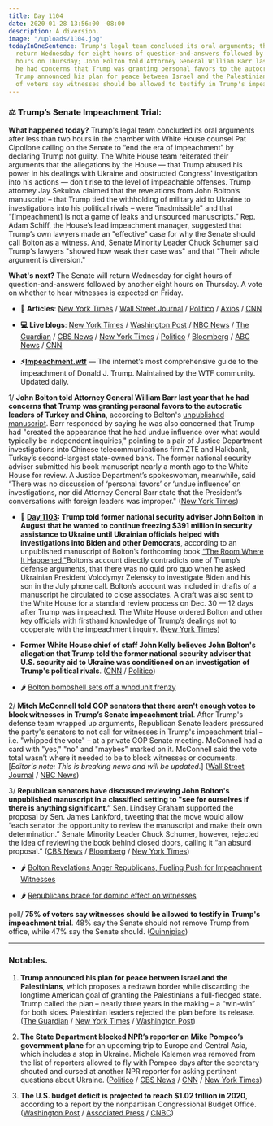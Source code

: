 ```yaml
---
title: Day 1104
date: 2020-01-28 13:56:00 -08:00
description: A diversion.
image: "/uploads/1104.jpg"
todayInOneSentence: Trump's legal team concluded its oral arguments; the Senate will
  return Wednesday for eight hours of question-and-answers followed by another eight
  hours on Thursday; John Bolton told Attorney General William Barr last year that
  he had concerns that Trump was granting personal favors to the autocratic leaders;
  Trump announced his plan for peace between Israel and the Palestinians; and 75%
  of voters say witnesses should be allowed to testify in Trump's impeachment trial.
---
```


### ⚖️ Trump’s Senate Impeachment Trial:

**What happened today?** Trump's legal team concluded its oral arguments after less than two hours in the chamber with White House counsel Pat Cipollone calling on the Senate to “end the era of impeachment” by declaring Trump not guilty. The White House team reiterated their arguments that the allegations by the House — that Trump abused his power in his dealings with Ukraine and obstructed Congress' investigation into his actions — don't rise to the level of impeachable offenses. Trump attorney Jay Sekulow claimed that the revelations from John Bolton’s manuscript – that Trump tied the withholding of military aid to Ukraine to investigations into his political rivals – were "inadmissible" and that “\[Impeachment\] is not a game of leaks and unsourced manuscripts.” Rep. Adam Schiff, the House’s lead impeachment manager, suggested that Trump’s own lawyers made an "effective" case for why the Senate should call Bolton as a witness. And, Senate Minority Leader Chuck Schumer said Trump's lawyers "showed how weak their case was" and that "Their whole argument is diversion."

**What's next?** The Senate will return Wednesday for eight hours of question-and-answers followed by another eight hours on Thursday. A vote on whether to hear witnesses is expected on Friday.

* **📝 Articles**: [New York Times](https://www.nytimes.com/2020/01/28/us/politics/donald-trump.html) / [Wall Street Journal](https://www.wsj.com/articles/trump-defense-team-to-close-arguments-complicated-by-bolton-reports-11580215229) / [Politico](https://www.politico.com/news/2020/01/28/trump-impeachment-defense-senate-trial-107544?cid=impch_m) / [Axios](https://www.axios.com/trump-impeachment-trial-recap-day-6-republicans-close-faf7a5bf-27ae-431f-a47c-618522f85a7c.html) / [CNN](https://www.cnn.com/2020/01/28/politics/republican-trump-aid-impeachable/index.html)

* **💻 Live blogs**: [New York Times](https://www.nytimes.com/live/2020/impeachment-trial-live-01-28) / [Washington Post](https://www.washingtonpost.com/politics/impeachment-trial-live-updates/2020/01/28/8fadd30e-41bd-11ea-aa6a-083d01b3ed18_story.html) / [NBC News](https://www.nbcnews.com/politics/trump-impeachment-inquiry/live-blog/trump-impeachment-trial-live-coverage-president-s-defense-begins-day-n1123301) / [The Guardian](https://www.theguardian.com/us-news/live/2020/jan/28/trump-impeachment-trial-live-news-bolton-witnesses-romney-collins-2020-latest-updates) / [CBS News](https://www.cbsnews.com/live-updates/impeachment-trial-trump-day-7-defense-2020-01-28-live-updating/) / [New York Times](https://www.nytimes.com/2020/01/27/us/politics/impeachment-live.html) / [Politico](https://www.politico.com/news/2020/01/28/senate-impeachment-trial-live-coverage-and-highlights-107534) / [Bloomberg](https://www.bloomberg.com/news/articles/2020-01-28/trump-lawyers-to-finish-defense-argument-impeachment-update) / [ABC News](https://abcnews.go.com/Politics/senate-impeachment-trial-live-updates-trump-legal-team/story?id=68584065) / [CNN](https://www.cnn.com/politics/live-news/trump-impeachment-trial-01-28-20/index.html) 

* **⚡️[Impeachment.wtf](https://talk.whatthefuckjusthappenedtoday.com/t/the-impeachment-of-president-donald-j-trump/4547)** — The internet’s most comprehensive guide to the impeachment of Donald J. Trump. Maintained by the WTF community. Updated daily.

1/ **John Bolton told Attorney General William Barr last year that he had concerns that Trump was granting personal favors to the autocratic leaders of Turkey and China**, according to Bolton's [unpublished manuscript](https://amzn.to/36A85S8). Barr responded by saying he was also concerned that Trump had "created the appearance that he had undue influence over what would typically be independent inquiries," pointing to a pair of Justice Department investigations into Chinese telecommunications firm ZTE and Halkbank, Turkey’s second-largest state-owned bank. The former national security adviser submitted his book manuscript nearly a month ago to the White House for review. A Justice Department’s spokeswoman, meanwhile, said “There was no discussion of ‘personal favors’ or ‘undue influence’ on investigations, nor did Attorney General Barr state that the President’s conversations with foreign leaders was improper." ([New York Times](https://www.nytimes.com/2020/01/27/us/politics/john-bolton-trump-book-barr.html))

* **📌 [Day 1103](https://whatthefuckjusthappenedtoday.com/2020/01/27/day-1103/#1-trump-told-former-national-securit): Trump told former national security adviser John Bolton in August that he wanted to continue freezing $391 million in security assistance to Ukraine until Ukrainian officials helped with investigations into Biden and other Democrats**, according to an unpublished manuscript of Bolton’s forthcoming book,[“The Room Where It Happened.”](https://amzn.to/36zod6u)Bolton’s account directly contradicts one of Trump’s defense arguments, that there was no quid pro quo when he asked Ukrainian President Volodymyr Zelensky to investigate Biden and his son in the July phone call. Bolton’s account was included in drafts of a manuscript he circulated to close associates. A draft was also sent to the White House for a standard review process on Dec. 30 — 12 days after Trump was impeached. The White House ordered Bolton and other key officials with firsthand knowledge of Trump’s dealings not to cooperate with the impeachment inquiry. ([New York Times](https://www.nytimes.com/2020/01/26/us/politics/trump-bolton-book-ukraine.html))

* **Former White House chief of staff John Kelly believes John Bolton's allegation that Trump told the former national security adviser that U.S. security aid to Ukraine was conditioned on an investigation of Trump's political rivals**. ([CNN](https://www.cnn.com/2020/01/28/politics/john-kelly-believes-john-bolton/index.html) / [Politico](https://www.politico.com/news/2020/01/28/john-kelly-believe-john-bolton-107739))

* 🌶 [Bolton bombshell sets off a whodunit frenzy](https://www.politico.com/news/2020/01/27/john-bolton-book-impeachment-trial-106714)

2/ **Mitch McConnell told GOP senators that there aren't enough votes to block witnesses in Trump’s Senate impeachment trial**. After Trump's defense team wrapped up arguments, Republican Senate leaders pressured the party's senators to not call for witnesses in Trump's impeachment trial – i.e. "whipped the vote" – at a private GOP Senate meeting. McConnell had a card with "yes," "no" and "maybes" marked on it. McConnell said the vote total wasn’t where it needed to be to block witnesses or documents. \[*Editor's note: This is breaking news and will be updated*.\] ([Wall Street Journal](https://www.wsj.com/articles/trump-defense-team-to-close-arguments-complicated-by-bolton-reports-11580215229) / [NBC News](https://www.nbcnews.com/politics/trump-impeachment-inquiry/live-blog/trump-impeachment-trial-live-coverage-president-s-defense-begins-day-n1123301/ncrd1125196#liveBlogHeader))

3/ **Republican senators have discussed reviewing John Bolton's unpublished manuscript in a classified setting to "see for ourselves if there is anything significant.”** Sen. Lindsey Graham supported the proposal by Sen. James Lankford, tweeting that the move would allow “each senator the opportunity to review the manuscript and make their own determination.” Senate Minority Leader Chuck Schumer, however, rejected the idea of reviewing the book behind closed doors, calling it “an absurd proposal.” ([CBS News](https://www.cbsnews.com/news/lindsey-graham-bolton-manuscript-review-proposal-classified-setting/) / [Bloomberg](https://www.bloomberg.com/news/articles/2020-01-28/trump-lawyers-to-finish-defense-argument-impeachment-update) / [New York Times](https://www.nytimes.com/2020/01/28/us/politics/donald-trump.html#link-6cd8b393))

* 🌶 [Bolton Revelations Anger Republicans, Fueling Push for Impeachment Witnesses](https://www.nytimes.com/2020/01/27/us/politics/john-bolton-impeachment-witness.html)

* 🌶 [Republicans brace for domino effect on witnesses](https://www.axios.com/republicans-brace-for-domino-effect-on-witnesses-ed8cd281-e2b6-4b25-aa20-87c0d16ac07c.html)

poll/ **75% of voters say witnesses should be allowed to testify in Trump's impeachment trial**. 48% say the Senate should not remove Trump from office, while 47% say the Senate should. ([Quinnipiac](https://poll.qu.edu/national/release-detail?ReleaseID=3654))

---

### Notables.

1. **Trump announced his plan for peace between Israel and the Palestinians**, which proposes a redrawn border while discarding the longtime American goal of granting the Palestinians a full-fledged state. Trump called the plan – nearly three years in the making – a “win-win” for both sides. Palestinian leaders rejected the plan before its release. ([The Guardian](https://www.theguardian.com/world/2020/jan/28/donald-trump-middle-east-peace-plan-israel-netanyahu-palestinians) / [New York Times](https://www.nytimes.com/2020/01/28/world/middleeast/peace-plan.html) / [Washington Post](https://www.washingtonpost.com/politics/trump-set-to-release-long-awaited-mideast-peace-package-seen-as-generous-to-israel/2020/01/28/883e3d50-41d3-11ea-b5fc-eefa848cde99_story.html))

2. **The State Department blocked NPR’s reporter on Mike Pompeo’s government plane** for an upcoming trip to Europe and Central Asia, which includes a stop in Ukraine. Michele Kelemen was removed from the list of reporters allowed to fly with Pompeo days after the secretary shouted and cursed at another NPR reporter for asking pertinent questions about Ukraine. ([Politico](https://www.politico.com/news/2020/01/27/npr-reporter-pompeo-clash-plane-106969) / [CBS News](https://www.cbsnews.com/news/state-department-denies-npr-reporter-michele-kelemen-a-spot-on-pompeos-plane-after-heated-interview-today-2020-01-27/) / [CNN](https://www.cnn.com/2020/01/27/media/npr-mike-pompeo-state-department/index.html) / [New York Times](https://www.nytimes.com/2020/01/27/us/politics/mike-pompeo-npr-mary-louise-kelly.html))

3. **The U.S. budget deficit is projected to reach $1.02 trillion in 2020**, according to a report by the nonpartisan Congressional Budget Office. ([Washington Post](https://www.washingtonpost.com/business/2020/01/28/us-deficit-eclipse-1-trillion-2020-cbo-says-fiscal-imbalance-continues-widen/) / [Associated Press](https://apnews.com/e37387f5157a90b95d775afe7ca67fdd) / [CNBC](https://www.cnbc.com/2020/01/28/us-budget-deficit-to-break-1-trillion-in-fiscal-2020-cbo-says.html))